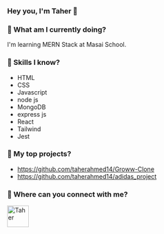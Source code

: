### Hey you, I'm Taher 👋

### 💬 What am I currently doing?
 I'm learning MERN Stack at Masai School.
 
### 💬 Skills I know?
 - HTML
 - CSS
 - Javascript
 - node js
 - MongoDB
 - express js
 - React
 - Tailwind
 - Jest

### 💬 My top projects?
 - https://github.com/taherahmed14/Groww-Clone
 - https://github.com/taherahmed14/adidas_project

### 💬 Where can you connect with me?
<p align="left">
<a href="https://www.linkedin.com/in/taher-ahmed-bb96b6123/" target="blank"><img align="center" src="https://i1.wp.com/www.owlishcommunications.com/thewisdomzone/wp-content/uploads/LINKEDIN-LOGO-2-Animated-Pulsating.gif?resize=300%2C300&ssl=1" alt="Taher" width="50" /></a>
</p>
 



<!--
**taherahmed14/taherahmed14** is a ✨ _special_ ✨ repository because its `README.md` (this file) appears on your GitHub profile.

Here are some ideas to get you started:

- 🔭 I’m currently working on ...
- 🌱 I’m currently learning ...
- 👯 I’m looking to collaborate on ...
- 🤔 I’m looking for help with ...
- 💬 Ask me about ...
- 📫 How to reach me: ...
- 😄 Pronouns: ...
- ⚡ Fun fact: ...
-->
